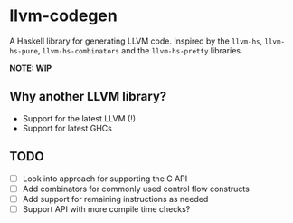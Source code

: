 # llvm-codegen

A Haskell library for generating LLVM code. Inspired by the `llvm-hs`,
`llvm-hs-pure`, `llvm-hs-combinators` and the `llvm-hs-pretty` libraries.

**NOTE: WIP**

## Why another LLVM library?

- Support for the latest LLVM (!)
- Support for latest GHCs

## TODO

- [ ] Look into approach for supporting the C API
- [ ] Add combinators for commonly used control flow constructs
- [ ] Add support for remaining instructions as needed
- [ ] Support API with more compile time checks?

